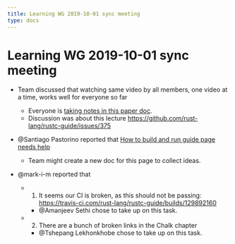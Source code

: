 ```yaml
---
title: Learning WG 2019-10-01 sync meeting
type: docs
---
```

# Learning WG 2019-10-01 sync meeting

- Team discussed that watching same video by all members, one video at a time, works well for everyone so far
  - Everyone is [taking notes in this paper doc](https://paper.dropbox.com/doc/Ty-lecture-summary--AlwygwSe9rh1NVn2BB6CaBB9Ag-4jFj9bVOLlW7uhIOWHITX).
  - Discussion was about this lecture https://github.com/rust-lang/rustc-guide/issues/375

- @Santiago Pastorino reported that [How to build and run guide page needs help](https://rust-lang.github.io/rustc-guide/how-to-build-and-run.html)
  - Team might create a new doc for this page to collect ideas.

- @mark-i-m reported that 
  - 1) It seems our CI is broken, as this should not be passing: https://travis-ci.com/rust-lang/rustc-guide/builds/129892160
	- @Amanjeev Sethi chose to take up on this task.
  - 2) There are a bunch of broken links in the Chalk chapter
	- @Tshepang Lekhonkhobe chose to take up on this task.
